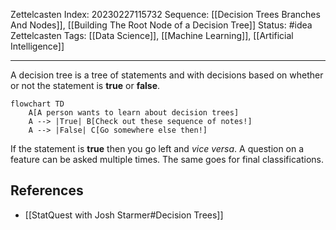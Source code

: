 Zettelcasten Index: 20230227115732
Sequence: [[Decision Trees Branches And Nodes]], [[Building The Root Node of a Decision Tree]]
Status: #idea
Zettelcasten Tags: [[Data Science]], [[Machine Learning]], [[Artificial Intelligence]]

---

A decision tree is a tree of statements and with decisions based on whether or not the statement is **true** or **false**.

```mermaid
flowchart TD
    A[A person wants to learn about decision trees]
    A --> |True| B[Check out these sequence of notes!]
    A --> |False| C[Go somewhere else then!]
```

If the statement is **true** then you go left and *vice versa*. A question on a feature can be asked multiple times. The same goes for final classifications.

## References
- [[StatQuest with Josh Starmer#Decision Trees]]